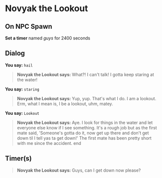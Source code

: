 # Novyak the Lookout
## On NPC Spawn

**Set a timer** named *guys* for 2400 seconds
## Dialog

**You say:** `hail`



>**Novyak the Lookout says:** What?! I can't talk! I gotta keep staring at the water!

**You say:** `staring`



>**Novyak the Lookout says:** Yup, yup. That's what I do. I am a lookout. Erm, what I mean is, I be a lookout, uhm, matey.

**You say:** `Lookout`



>**Novyak the Lookout says:** Aye. I look for things in the water and let everyone else know if I see something. It's a rough job but as the first mate said, 'Someone's gotta do it, now get up there and don't get down til I tell yas ta get down!' The first mate has been pretty short with me since the accident.
end

## Timer(s)

>**Novyak the Lookout says:** Guys, can I get down now please?